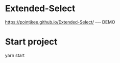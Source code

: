 # Extended-Select
https://pointjkee.github.io/Extended-Select/  --- DEMO

# Start project
yarn start

